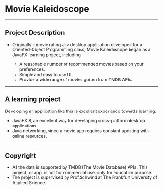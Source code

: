 # Movie Kaleidoscope

------

## Project Description 

- Originally a movie rating Jav desktop application developed for a Oriented-Object Programming class, Movie Kaleidoscope began as a JavaFX learning project, including:

  - A reasonable number of recommended movies based on your preferences.
  - Simple and easy to use UI.
  - Provide a wide range of movies gotten from TMDB APIs.


------

## A learning project

Developing an application like this is excellent experience towards learning:

- JavaFX 8, an excellent way for developing cross-platform desktop applications.
- Java networking, since a movie app requires constant updating with online resources. 

------

## Copyright 

- All the data is supported by TMDB (The Movie Database) APIs. This project, or app, is not for commercial use, only for education purpose.
- The project is supervised by Prof.Schwind at The Frankfurt University of Applied Science. 

